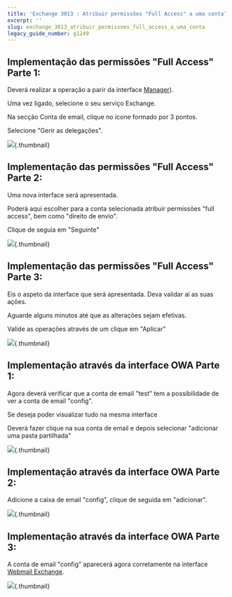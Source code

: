 ```yaml
---
title: 'Exchange 3013 : Atribuir permissões "Full Access" a uma conta'
excerpt: ''
slug: exchange_3013_atribuir_permissoes_full_access_a_uma_conta
legacy_guide_number: g1249
---
```



## Implementação das permissões "Full Access" Parte 1:
Deverá realizar a operação a parir da interface [Manager](https://www.ovh.com/auth/?action=gotomanager&from=https://www.ovh.pt/&ovhSubsidiary=pt)).

Uma vez ligado, selecione o seu serviço Exchange.

Na secção Conta de email, clique no ícone formado por 3 pontos.

Selecione "Gerir as delegações".

![](images/img_1025.jpg){.thumbnail}


## Implementação das permissões "Full Access" Parte 2:
Uma nova interface será apresentada.

Poderá aqui escolher para a conta selecionada atribuir permissões "full access", bem como "direito de envio".

Clique de seguia em "Seguinte"

![](images/img_1026.jpg){.thumbnail}


## Implementação das permissões "Full Access" Parte 3:
Eis o aspeto da interface que será apresentada. Deva validar aí as suas ações.

Aguarde alguns minutos até que as alterações sejam efetivas.

Valide as operações através de um clique em "Aplicar"

![](images/img_1027.jpg){.thumbnail}


## Implementação através da interface OWA Parte 1:
Agora deverá verificar que a conta de email "test" tem a possibilidade de ver a conta de email "config".

Se deseja poder visualizar tudo na mesma interface

Deverá fazer clique na sua conta de email e depois selecionar "adicionar uma pasta partilhada"

![](images/img_1028.jpg){.thumbnail}


## Implementação através da interface OWA Parte 2:
Adicione a caixa de email "config", clique de seguida em "adicionar".

![](images/img_1029.jpg){.thumbnail}


## Implementação através da interface OWA Parte 3:
A conta de email "config" aparecerá agora corretamente na interface [Webmail Exchange](https://ex.mail.ovh.net/owa).

![](images/img_1030.jpg){.thumbnail}

